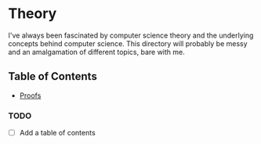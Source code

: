 # Theory

I've always been fascinated by computer science theory and the underlying concepts behind computer science. This directory will probably be messy and an amalgamation of different topics, bare with me.

## Table of Contents

- [Proofs](proofs/README.md)
<!-- - [Logic](logic/README.md)
- [Algorithms](algorithms/README.md)
- [Data Structures](data-structures/README.md)
- [Mathematics](mathematics/README.md)
- [Computer Science](computer-science/README.md)
- [Programming Languages](programming-languages/README.md)
- [Operating Systems](operating-systems/README.md)
- [Databases](databases/README.md)
- [Networking](networking/README.md)
- [Security](security/README.md)
- [Artificial Intelligence](artificial-intelligence/README.md) -->

### TODO

- [ ] Add a table of contents
